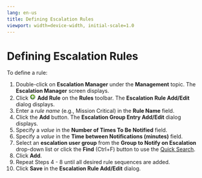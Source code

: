 ```yaml
---
lang: en-us
title: Defining Escalation Rules
viewport: width=device-width, initial-scale=1.0
---
```


# Defining Escalation Rules

To define a rule:

1. Double-click on **Escalation Manager** under the **Management**
    topic. The **Escalation Manager** screen displays.
2. Click ![Add icon](../../../Resources/Images/EM/EMadd.png "Add icon")
    **Add Rule** on the **Rules** toolbar. The **Escalation Rule
    Add/Edit** dialog displays.
3. Enter a *rule name* (e.g., Mission Critical) in the **Rule Name**
    field.
4. Click the **Add** button. The **Escalation Group Entry Add/Edit**
    dialog displays.
5. Specify a *value* in the **Number of Times To Be Notified** field.
6. Specify a *value* in the **Time between Notifications (minutes)**
    field.
7. Select an **escalation user group** from the **Group to Notify on
    Escalation** drop-down list or click the **Find** (Ctrl+F) button to
    use the [Quick Search](Using-Quick-Search.md).
8. Click **Add**.
9. Repeat Steps 4 - 8 until all desired rule sequences are
    added.
10. Click **Save** in the **Escalation Rule Add/Edit** dialog.
